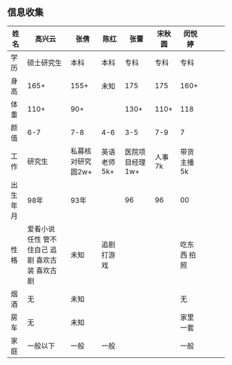 ## 信息收集

| 姓名     | 高兴云                                          | 张倩              | 陈红        | 张蕾            | 宋秋圆 | 闵悦婷      |      |      |      |
| -------- | ----------------------------------------------- | ----------------- | ----------- | --------------- | ------ | ----------- | ---- | ---- | ---- |
| 学历     | 硕士研究生                                      | 本科              | 本科        | 专科            | 专科   | 专科        |      |      |      |
| 身高     | 165+                                            | 155+              | 未知        | 175             | 175    | 160+        |      |      |      |
| 体重     | 110+                                            | 90+               |             | 130+            | 110+   | 118         |      |      |      |
| 颜值     | 6-7                                             | 7-8               | 4-6         | 3-5             | 7-9    | 7           |      |      |      |
| 工作     | 研究生                                          | 私募核对研究圆2w+ | 英语老师5k+ | 医院项目经理1w+ | 人事7k | 带货主播5k  |      |      |      |
| 出生年月 | 98年                                            | 93年              |             | 96              | 96     | 00          |      |      |      |
| 性格     | 爱看小说 任性 管不住自己 追剧 喜欢古装 喜欢古剧 | 未知              | 追剧 打游戏 |                 |        | 吃东西 拍照 |      |      |      |
| 烟酒     | 无                                              | 未知              |             |                 |        | 无          |      |      |      |
| 房车     | 无                                              | 未知              |             |                 |        | 家里一套    |      |      |      |
| 家庭     | 一般以下                                        | 一般              | 一般        |                 |        | 一般        |      |      |      |

